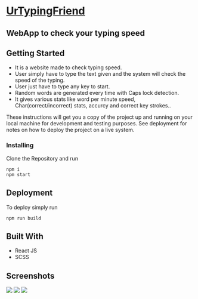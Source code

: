 # [UrTypingFriend](https://urtypingfriend.netifly.app/)
## WebApp to check your typing speed

## Getting Started
- It is a website made to check typing speed.
- User simply have to type the text given and the system will check the speed of the typing. 
- User just have to type any key to start.
- Random words are generated every time with Caps lock detection.
- It gives various stats like word per minute speed, Char(correct/incorrect) stats, accurcy and correct key strokes..
                  
These instructions will get you a copy of the project up and running on your local machine for development and testing purposes. See deployment for notes on how to deploy the project on a live system.

### Installing

Clone the Repository and run

```
npm i
npm start
```

## Deployment

To deploy simply run

```
npm run build
```

## Built With

- React JS
- SCSS

## Screenshots
<a href='https://www.linkpicture.com/view.php?img=LPic62ee4489ef5491919207059'><img src='https://www.linkpicture.com/q/Screenshot-from-2022-08-06-16-06-14.png' type='image'></a>
<a href='https://www.linkpicture.com/view.php?img=LPic62ee4489ef5491919207059'><img src='https://www.linkpicture.com/q/Screenshot-from-2022-08-06-16-07-13.png' type='image'></a>
<a href='https://www.linkpicture.com/view.php?img=LPic62ee4489ef5491919207059'><img src='https://www.linkpicture.com/q/Screenshot-from-2022-08-06-16-07-17.png' type='image'></a>
